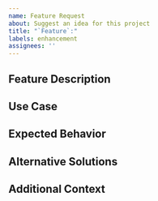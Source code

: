 ```yaml
---
name: Feature Request
about: Suggest an idea for this project
title: "`Feature`:"
labels: enhancement
assignees: ''
---
```


## Feature Description
<!-- Provide a clear and concise description of what you want -->

## Use Case
<!-- Describe how and when this feature would be used -->

## Expected Behavior
<!-- Describe how you think the feature should work -->

## Alternative Solutions
<!-- Describe any alternative solutions or features you've considered -->

## Additional Context
<!-- Add any other context or screenshots about the feature request here -->